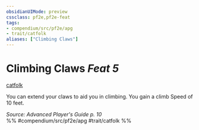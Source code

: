 ```yaml
---
obsidianUIMode: preview
cssclass: pf2e,pf2e-feat
tags:
- compendium/src/pf2e/apg
- trait/catfolk
aliases: ["Climbing Claws"]
---
```

# Climbing Claws  *Feat 5*  
[catfolk](../../rules/traits/catfolk-b1.md)  


You can extend your claws to aid you in climbing. You gain a climb Speed of 10 feet.

*Source: Advanced Player's Guide p. 10*  
%% #compendium/src/pf2e/apg #trait/catfolk %%